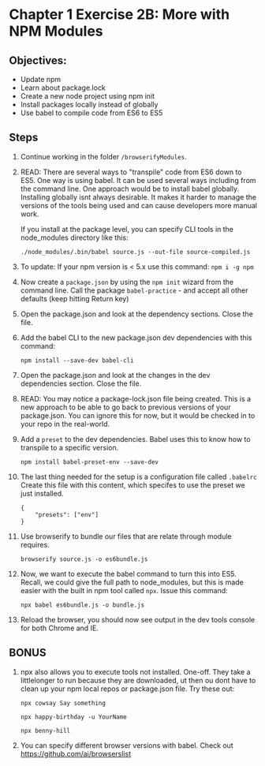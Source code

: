 # Chapter 1 Exercise 2B: More with NPM Modules

## Objectives:
* Update npm
* Learn about package.lock
* Create a new node project using npm init
* Install packages locally instead of globally
* Use babel to compile code from ES6 to ES5

## Steps

1. Continue working in the folder `/browserifyModules`.

1. READ: There are several ways to "transpile" code from ES6 down to ES5. One way is using babel. It can be used several ways including from the command line. One approach would be to install babel globally. Installing globally isnt always desirable. It makes it harder to manage the versions of the tools being used and can cause developers more manual work.

    If you install at the package level, you can specify CLI tools in the node_modules directory like this: 
    
    ```./node_modules/.bin/babel source.js --out-file source-compiled.js```


1. To update: If your npm version is < 5.x use this command:
```npm i -g npm```

1. Now create a `package.json` by using the `npm init` wizard from the command line. Call the package `babel-practice` - and accept all other defaults (keep hitting Return key)

1. Open the package.json and look at the dependency sections. Close the file.

1. Add the babel CLI to the new package.json dev dependencies with this command:
    ```
    npm install --save-dev babel-cli
    ```

1. Open the package.json and look at the changes in the dev dependencies section. Close the file.

1. READ: You may notice a package-lock.json file being created. This is a new approach to be able to go back to previous versions of your package.json. You can ignore this for now, but it would be checked in to your repo in the real-world.

1. Add a `preset` to the dev dependencies. Babel uses this to know how to transpile to a specific version.
    ```
    npm install babel-preset-env --save-dev
    ```

1. The last thing needed for the setup is a configuration file called `.babelrc` Create this file with this content, which specifes to use the preset we just installed.
    ```
    {
        "presets": ["env"]
    }
    ```


1. Use browserify to bundle our files that are relate through module requires. 
    ```
    browserify source.js -o es6bundle.js
    ```    


1. Now, we want to execute the babel command to turn this into ES5. Recall, we could give the full path to node_modules, but this is made easier with the built in npm tool called `npx`. Issue this command:
    ```
    npx babel es6bundle.js -o bundle.js
    ```


1. Reload the browser, you should now see output in the dev tools console for both Chrome and IE.

## BONUS
1. npx also allows you to execute tools not installed. One-off. They take a littlelonger to run because they are downloaded, ut then ou dont have to clean up your npm local repos or package.json file. Try these out:
    ```
    npx cowsay Say something

    npx happy-birthday -u YourName

    npx benny-hill
    ```

1. You can specify different browser versions with babel. Check out
https://github.com/ai/browserslist 
